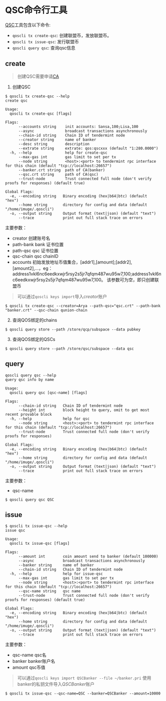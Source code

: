 # QSC命令行工具

[QSC](../spec/txs/qsc.md)工具包含以下命令:

* `qoscli tx create-qsc`: 创建联盟币，发放联盟币。
* `qoscli tx issue-qsc`: 发行联盟币
* `qoscli query qsc`: 查询qsc信息


## create

> 创建QSC需要申请[CA]()

1. 创建QSC

```
$ qoscli tx create-qsc --help
create qsc

Usage:
  qoscli tx create-qsc [flags]

Flags:
      --accounts string    init accounts: Sansa,100;Lisa,100
      --async              broadcast transactions asynchronously
      --chain-id string    Chain ID of tendermint node
      --creator string     name of banker
      --desc string        description
      --extrate string     extrate: qos:qscxxx (default "1:280.0000")
  -h, --help               help for create-qsc
      --max-gas int        gas limit to set per tx
      --node string        <host>:<port> to tendermint rpc interface for this chain (default "tcp://localhost:26657")
      --banker.crt string  path of CA(banker)
      --qsc.crt string     path of CA(qsc)
      --trust-node         Trust connected full node (don't verify proofs for responses) (default true)

Global Flags:
  -e, --encoding string   Binary encoding (hex|b64|btc) (default "hex")
      --home string       directory for config and data (default "/home/imuge/.qoscli")
  -o, --output string     Output format (text|json) (default "text")
      --trace             print out full stack trace on errors
```
主要参数：

- creator   创建账号名
- path-bank bank 证书位置
- path-qsc  qsc 证书位置
- qsc-chain qsc chainID
- accounts  初始发放地址币值集合，[addr1],[amount];[addr2],[amount2],...，eg：address1vkl6nc6eedkxwjr5rsy2s5jr7qfqm487wu95w7,100;address1vkl6nc6eedkxwjr5rsy2s5jr7qfqm487wu95w7,100。
该参数可为空，即只创建联盟币

> 可以通过`qoscli keys import`导入*creator*账户


```
$ qoscli tx create-qsc --creator=Arya --path-qsc="qsc.crt" --path-bank "banker.crt" --qsc-chain qunion-chain
```

2. 查询QOS绑定的chains

```
$ qoscli query store --path /store/qcp/subspace --data pubkey
```

3. 查询QOS绑定的QSCs

```
$ qoscli query store --path /store/qsc/subspace --data qsc
```



## query
```
qoscli query qsc --help
query qsc info by name

Usage:
  qoscli query qsc [qsc-name] [flags]

Flags:
      --chain-id string   Chain ID of tendermint node
      --height int        block height to query, omit to get most recent provable block
  -h, --help              help for qsc
      --node string       <host>:<port> to tendermint rpc interface for this chain (default "tcp://localhost:26657")
      --trust-node        Trust connected full node (don't verify proofs for responses)

Global Flags:
  -e, --encoding string   Binary encoding (hex|b64|btc) (default "hex")
      --home string       directory for config and data (default "/home/imuge/.qoscli")
  -o, --output string     Output format (text|json) (default "text")
      --trace             print out full stack trace on errors
```
主要参数：

- qsc-name

```
$ qoscli query qsc QSC
```

## issue

```
$ qoscli tx issue-qsc --help
issue qsc

Usage:
  qoscli tx issue-qsc [flags]

Flags:
      --amount int        coin amount send to banker (default 100000)
      --async             broadcast transactions asynchronously
      --banker string     name of banker
      --chain-id string   Chain ID of tendermint node
  -h, --help              help for issue-qsc
      --max-gas int       gas limit to set per tx
      --node string       <host>:<port> to tendermint rpc interface for this chain (default "tcp://localhost:26657")
      --qsc-name string   qsc name
      --trust-node        Trust connected full node (don't verify proofs for responses) (default true)

Global Flags:
  -e, --encoding string   Binary encoding (hex|b64|btc) (default "hex")
      --home string       directory for config and data (default "/home/imuge/.qoscli")
  -o, --output string     Output format (text|json) (default "text")
      --trace             print out full stack trace on errors
```
主要参数：

- qsc-name  qsc名
- banker    banker账户名
- amount    qsc币值

> 可以通过`qoscli keys import QSCBanker --file ~/banker.pri` 使用banker的私钥文件导入*QSCBanker*账户

```
$ qoscli tx issue-qsc --qsc-name=QSC --banker=QSCBanker --amount=10000
```
